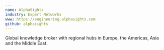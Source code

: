 ```yaml
---
name: AlphaSights
industry: Expert Networks
www: https://engineering.alphasights.com
github: alphasights
---
```

Global knowledge broker with regional hubs in Europe, the Americas, Asia and the Middle East.
